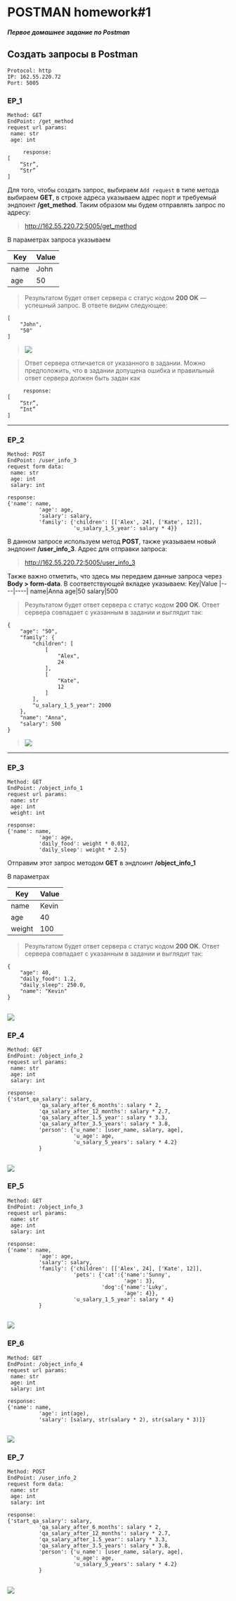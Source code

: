 # POSTMAN homework#1

##### Первое домашнее задание по Postman

Создать запросы в Postman
---

    Protocol: http
    IP: 162.55.220.72
    Port: 5005

### EP_1
    Method: GET
    EndPoint: /get_method
    request url params: 
     name: str
     age: int
     
         response: 
    [
        “Str”,
        “Str”
    ]

Для того, чтобы создать запрос, выбираем `Add request` в типе метода выбираем **GET**, в строке адреса указываем адрес порт и требуемый эндпоинт **/get_method**. 
Таким образом мы будем отправлять запрос по адресу: 
> http://162.55.220.72:5005/get_method
 
В параметрах запроса указываем

Key|Value
|----|----|
name|John
age|50

>Результатом будет ответ сервера с статус кодом **200 OK** — успешный запрос. В ответе видим следующее:
>
    [
        "John",
        "50"
    ]



>![](https://lh3.googleusercontent.com/drive-viewer/AFGJ81osZKTfbvyEPtYM0eGCZvysOJkbU8Ta4Bt9tVfrgAen2dh_p-LdSa2ayE3QDtsxltGsrPwojuLxkkFiLn2E4qh_95kVpw=s2560)


> Ответ сервера отличается от указанного в задании. Можно предположить, что в задании допущена ошибка и правильный ответ сервера должен быть задан как 

         response: 
    [
        “Str”,
        “Int”
    ]
    
---

### EP_2

    Method: POST
    EndPoint: /user_info_3
    request form data: 
     name: str
     age: int
     salary: int

    response: 
    {'name': name,
              'age': age,
              'salary': salary,
              'family': {'children': [['Alex', 24], ['Kate', 12]],
                         'u_salary_1_5_year': salary * 4}}

В данном запросе используем метод **POST**, также указываем новый эндпоинт **/user_info_3**. Адрес для отправки запроса:

>http://162.55.220.72:5005/user_info_3

Также важно отметить, что здесь мы передаем данные запроса через **Body > form-data**. В соответствующей вкладке указываем:
Key|Value
|----|----|
name|Anna
age|50
salary|500

>Результатом будет ответ сервера с статус кодом **200 OK**. Ответ сервера совпадает с указанным в задании и выглядит так:
>
    {
        "age": "50",
        "family": {
            "children": [
                [
                    "Alex",
                    24
                ],
                [
                    "Kate",
                    12
                ]
            ],
            "u_salary_1_5_year": 2000
        },
        "name": "Anna",
        "salary": 500
    }
    
>![](https://lh3.googleusercontent.com/drive-viewer/AFGJ81q5Y06sO13VSSx-_EdptVkc7VkHnx83Noa54YXu0ZFYFbIX5mPTs-3cu1w46gpvaDHKyteH_bYEDMjQ9HRYdrE84PeYkQ=s1600)

----

### EP_3

    Method: GET
    EndPoint: /object_info_1
    request url params: 
     name: str
     age: int
     weight: int
    
    response: 
    {'name': name,
              'age': age,
              'daily_food': weight * 0.012,
              'daily_sleep': weight * 2.5}

Отправим этот запрос методом **GET** в эндпоинт **/object_info_1**

В параметрах 

Key|Value
|----|----|
name|Kevin
age|40
weight|100

>Результатом будет ответ сервера с статус кодом **200 OK**. Ответ сервера совпадает с указанным в задании и выглядит так:
>
    {
        "age": 40,
        "daily_food": 1.2,
        "daily_sleep": 250.0,
        "name": "Kevin"
    }

![](https://lh3.googleusercontent.com/drive-viewer/AFGJ81otj7XFNDO8GTspqDrUavprlGUVq2GkddXJ-NgqCrwZ5i0LdD65iSExu7H7oKGzhiuXbrehuqC1SUXsMzBgxt3d0ckpaA=s2560)
----

### EP_4

    Method: GET
    EndPoint: /object_info_2
    request url params: 
     name: str
     age: int
     salary: int
    
    response: 
    {'start_qa_salary': salary,
              'qa_salary_after_6_months': salary * 2,
              'qa_salary_after_12_months': salary * 2.7,
              'qa_salary_after_1.5_year': salary * 3.3,
              'qa_salary_after_3.5_years': salary * 3.8,
              'person': {'u_name': [user_name, salary, age],
                         'u_age': age,
                         'u_salary_5_years': salary * 4.2}
              }

![](https://lh3.googleusercontent.com/drive-viewer/AFGJ81oiwwLiKYKwJSNzKnP5IxnnmVl9zMCiyxoO9QAtbf2vyZjOV4mDqc5Ao40u6hCcyO2jB1exQNdKzhwlmIP_i7r0WRV6=s1600)
----

### EP_5

    Method: GET
    EndPoint: /object_info_3
    request url params: 
     name: str
     age: int
     salary: int
    
    response: 
    {'name': name,
              'age': age,
              'salary': salary,
              'family': {'children': [['Alex', 24], ['Kate', 12]],
                         'pets': {'cat':{'name':'Sunny',
                                         'age': 3},
                                  'dog':{'name':'Luky',
                                         'age': 4}},
                         'u_salary_1_5_year': salary * 4}
              }

![](https://lh3.googleusercontent.com/drive-viewer/AFGJ81oxslYkVZNb-gU9uhtrEhBPnvCnDNPDDc-niVh_KPIJWIwrYLeYval5IA37b7ZCBHcjaGMdqO3fdUsl7VERDMHSkRcM=s1600)
----

### EP_6

    Method: GET
    EndPoint: /object_info_4
    request url params: 
     name: str
     age: int
     salary: int
    
    response: 
    {'name': name,
              'age': int(age),
              'salary': [salary, str(salary * 2), str(salary * 3)]}

![](https://lh3.googleusercontent.com/drive-viewer/AFGJ81ols3Q-uqrhMFcDRAT9tTe4FFGqzLrNl6EE1uWAQMvp4OU5HhhbqXjnLivfRAgJAdUZ344XTCyM-cGJxNWjEmfWylWhIg=s2560)
----


### EP_7

    Method: POST
    EndPoint: /user_info_2
    request form data: 
     name: str
     age: int
     salary: int
    
    response: 
    {'start_qa_salary': salary,
              'qa_salary_after_6_months': salary * 2,
              'qa_salary_after_12_months': salary * 2.7,
              'qa_salary_after_1.5_year': salary * 3.3,
              'qa_salary_after_3.5_years': salary * 3.8,
              'person': {'u_name': [user_name, salary, age],
                         'u_age': age,
                         'u_salary_5_years': salary * 4.2}
              }

![](https://lh3.googleusercontent.com/drive-viewer/AFGJ81q01CYsr1o40kNjTR4jLLfsCjiQ43R-QbHCrKZNFHjC5_ETZFDLcerSMU-fOxdv2SOrha_yEYSy5yGE4mBSAmsN6G1z8Q=s2560)
----
